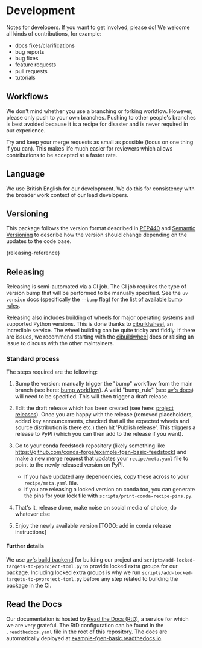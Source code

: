 # Development

Notes for developers.
If you want to get involved, please do!
We welcome all kinds of contributions, for example:

- docs fixes/clarifications
- bug reports
- bug fixes
- feature requests
- pull requests
- tutorials

## Workflows

<!---
This section is auto-generated by the copier template
and the text below is just a placeholder to get you started.
The workflows section will likely need to be updated
to be project specific as the project's norms are established.
-->

We don't mind whether you use a branching or forking workflow.
However, please only push to your own branches.
Pushing to other people's branches is best avoided because
it is a recipe for disaster
and is never required in our experience.

Try and keep your merge requests as small as possible
(focus on one thing if you can).
This makes life much easier for reviewers
which allows contributions to be accepted at a faster rate.

## Language

We use British English for our development.
We do this for consistency with the broader work context of our lead developers.

## Versioning

This package follows the version format described in [PEP440](https://peps.python.org/pep-0440/)
and [Semantic Versioning](https://semver.org/) to describe how the version
should change depending on the updates to the code base.

[](){releasing-reference}
## Releasing

Releasing is semi-automated via a CI job.
The CI job requires the type of version bump
that will be performed to be manually specified.
See the `uv version` docs (specifically the `--bump` flag) for the
[list of available bump rules](https://docs.astral.sh/uv/reference/cli/#uv-version).

Releasing also includes building of wheels for major operating systems and supported Python versions.
This is done thanks to [cibuildwheel](https://cibuildwheel.pypa.io/), an incredible service.
The wheel building can be quite tricky and fiddly.
If there are issues, we recommend starting with the [cibuildwheel](https://cibuildwheel.pypa.io/) docs
or raising an issue to discuss with the other maintainers.

### Standard process

The steps required are the following:

1. Bump the version: manually trigger the "bump" workflow from the main branch
   (see here: [bump workflow](https://github.com/openscm/example-fgen-basic/actions/workflows/bump.yaml)).
   A valid "bump_rule" (see [uv's docs](https://docs.astral.sh/uv/reference/cli/#uv-version))
   will need to be specified.
   This will then trigger a draft release.

1. Edit the draft release which has been created
   (see here:
   [project releases](https://github.com/openscm/example-fgen-basic/releases)).
   Once you are happy with the release
   (removed placeholders, added key announcements,
   checked that all the expected wheels and source distribution is there etc.)
   then hit 'Publish release'.
   This triggers a release to PyPI
   (which you can then add to the release if you want).

1. Go to your conda feedstock repository
   (likely something like https://github.com/conda-forge/example-fgen-basic-feedstock)
   and make a new merge request that updates your `recipe/meta.yaml` file
   to point to the newly released version on PyPI.

   - If you have updated any dependencies, copy these across to your `recipe/meta.yaml` file.
   - If you are releasing a locked version on conda too,
     you can generate the pins for your lock file with `scripts/print-conda-recipe-pins.py`.

1. That's it, release done, make noise on social media of choice, do whatever
   else

1. Enjoy the newly available version
[TODO: add in conda release instructions]

#### Further details

We use [uv's build backend](https://docs.astral.sh/uv/concepts/build-backend) for building our project
and `scripts/add-locked-targets-to-pyproject-toml.py`
to provide locked extra groups for our package.
Including locked extra groups is why we run `scripts/add-locked-targets-to-pyproject-toml.py`
before any step related to building the package in the CI.

## Read the Docs

Our documentation is hosted by [Read the Docs (RtD)](https://www.readthedocs.org/),
a service for which we are very grateful.
The RtD configuration can be found in the `.readthedocs.yaml` file
in the root of this repository.
The docs are automatically deployed at
[example-fgen-basic.readthedocs.io](https://example-fgen-basic.readthedocs.io/en/latest/).
